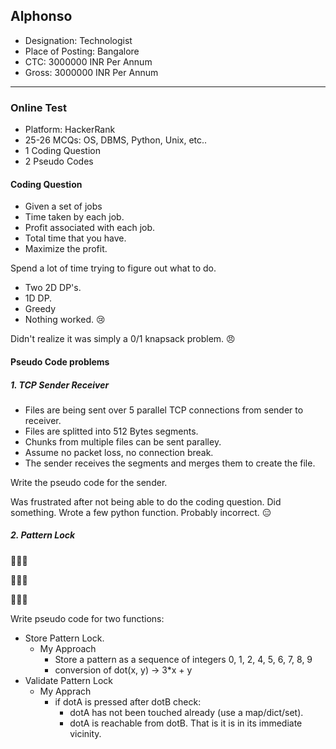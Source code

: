 ## Alphonso

- Designation: Technologist
- Place of Posting: Bangalore
- CTC: 3000000 INR Per Annum
- Gross: 3000000 INR Per Annum 

---

### Online Test

- Platform: HackerRank
- 25-26 MCQs: OS, DBMS, Python, Unix, etc..
- 1 Coding Question
- 2 Pseudo Codes

#### Coding Question

+ Given a set of jobs
+ Time taken by each job.
+ Profit associated with each job.
+ Total time that you have.
+ Maximize the profit.
 
Spend a lot of time trying to figure out what to do.

- Two 2D DP's.
- 1D DP.
- Greedy
- Nothing worked. :cry:

Didn't realize it was simply a 0/1 knapsack problem. :angry:

#### Pseudo Code problems

##### 1. TCP Sender Receiver

- Files are being sent over 5 parallel TCP connections from sender to receiver.
- Files are splitted into 512 Bytes segments.
- Chunks from multiple files can be sent paralley.
- Assume no packet loss, no connection break.
- The sender receives the segments and merges them to create the file.

Write the pseudo code for the sender.

Was frustrated after not being able to do the coding question. Did something. Wrote a few python function. Probably incorrect. :expressionless:

##### 2. Pattern Lock


:large_blue_circle::large_blue_circle::large_blue_circle:  

:large_blue_circle::large_blue_circle::large_blue_circle:  

:large_blue_circle::large_blue_circle::large_blue_circle:  

Write pseudo code for two functions:

- Store Pattern Lock.
    + My Approach
        + Store a pattern as a sequence of integers 0, 1, 2, 4, 5, 6, 7, 8, 9
        + conversion of dot(x, y) -> 3*x + y
- Validate Pattern Lock
    + My Apprach
        * if dotA is pressed after dotB check:
            - dotA has not been touched already (use a map/dict/set).
            - dotA is reachable from dotB. That is it is in its immediate vicinity.

